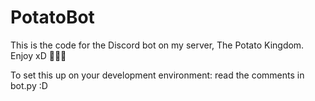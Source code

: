 # PotatoBot

This is the code for the Discord bot on my server, The Potato Kingdom.
Enjoy xD 🥔🥔🥔

To set this up on your development environment: read the comments in bot.py :D
